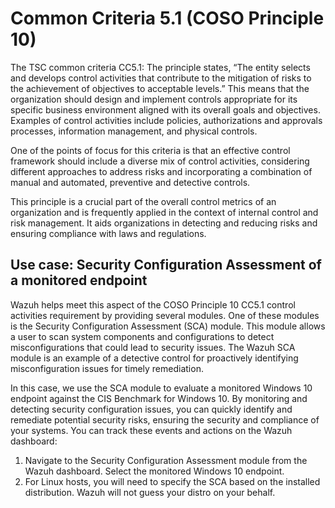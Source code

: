# Common Criteria 5.1 (COSO Principle 10)

The TSC common criteria CC5.1: The principle states, “The entity selects and develops control activities that contribute to the mitigation of risks to the achievement of objectives to acceptable levels.” This means that the organization should design and implement controls appropriate for its specific business environment aligned with its overall goals and objectives. Examples of control activities include policies, authorizations and approvals processes, information management, and physical controls.

One of the points of focus for this criteria is that an effective control framework should include a diverse mix of control activities, considering different approaches to address risks and incorporating a combination of manual and automated, preventive and detective controls.

This principle is a crucial part of the overall control metrics of an organization and is frequently applied in the context of internal control and risk management. It aids organizations in detecting and reducing risks and ensuring compliance with laws and regulations.

## Use case: Security Configuration Assessment of a monitored endpoint

Wazuh helps meet this aspect of the COSO Principle 10 CC5.1 control activities requirement by providing several modules. One of these modules is the Security Configuration Assessment (SCA) module. This module allows a user to scan system components and configurations to detect misconfigurations that could lead to security issues. The Wazuh SCA module is an example of a detective control for proactively identifying misconfiguration issues for timely remediation.

In this case, we use the SCA module to evaluate a monitored Windows 10 endpoint against the CIS Benchmark for Windows 10. By monitoring and detecting security configuration issues, you can quickly identify and remediate potential security risks, ensuring the security and compliance of your systems. You can track these events and actions on the Wazuh dashboard:

1. Navigate to the Security Configuration Assessment module from the Wazuh dashboard. Select the monitored Windows 10 endpoint.
2. For Linux hosts, you will need to specify the SCA based on the installed distribution. Wazuh will not guess your distro on your behalf. 